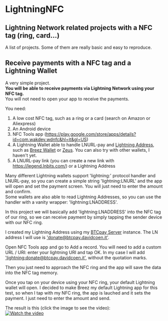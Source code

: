 # LightningNFC
## Lightning Network related projects with a NFC tag (ring, card...) ##
A list of projects. Some of them are really basic and easy to reproduce.


## Receive payments with a NFC tag and a Lightning Wallet ###
A very simple project. 
<br>**You will be able to receive payments via Lightning Network using your NFC tag.**<br>
You will not need to open your app to receive the payments.

You need:
1. A low cost NFC tag, such as a ring or a card (search on Amazon or Aliexpress)
2. An Android device 
3. NFC Tools app (https://play.google.com/store/apps/details?id=com.wakdev.wdnfc&hl=it&gl=US)
4. A Lightning Wallet able to handle LNURL-pay and [Lightning Address](https://lightningaddress.com/), such as [Breez Wallet](https://breez.technology/) or [Zeus](https://zeusln.app/). You can also try with other wallets, I haven't yet.
5. A LNURL-pay link (you can create a new link with https://legend.lnbits.com/) or a Lightning Address

Many different Lightning wallets support 'lightning:' protocol handler and LNURL-pay, so you can create a simple string 'lightning:LNURL' and the app will open and set the payment screen. You will just need to enter the amount and confirm. 
<br>Some wallets are also able to read Lightning Addresses, so you can use the handler with a vanity wrapper: 'lightning:LNADDRESS'.

In this project we will basically add 'lightning:LNADDRESS' into the NFC tag of our ring, so we can receive payment by simply tapping the sender device with our NFC ring.

I created my Lightning Address using my [BTCpay Server](https://btcpay.davidcoen.it/) instance. The LN address I will use is ['donate@btcpay.davidcoen.it'](lightning:donate@btcpay.davidcoen.it).

Open NFC Tools app and go to Add a record.
You will need to add a custom URL / URI: enter your lightning URI and tap OK.
In my case I will add ['lightning:donate@btcpay.davidcoen.it'](lightning:donate@btcpay.davidcoen.it), without the quotation marks.

Then you just need to approach the NFC ring and the app will save the data into the NFC tag memory.

Once you tap on your device using your NFC ring, your default Lightning wallet will open. 
I decided to make Breez my default Lightning app for this test, so when I tap with my NFC ring, the app is lauched and it sets the payment.
I just need to enter the amount and send.

The result is this (click the image to see the video): 
<br>[![Watch the video](https://img.youtube.com/vi/I_NfYfOKgEY/sddefault.jpg)](https://youtu.be/I_NfYfOKgEY)

